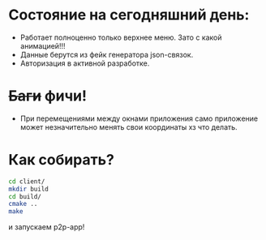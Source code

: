 # Состояние на сегодняшний день:
* Работает полноценно только верхнее меню. Зато с какой анимацией!!!
* Данные берутся из фейк генератора json-связок.
* Авторизация в активной разработке.
# ~~Баги~~ фичи!
* При перемещениями между окнами приложения само приложение может незначительно менять свои координаты хз что делать.
# Как собирать?
``` bash
cd client/
mkdir build
cd build/
cmake ..
make
```
и запускаем p2p-app!
